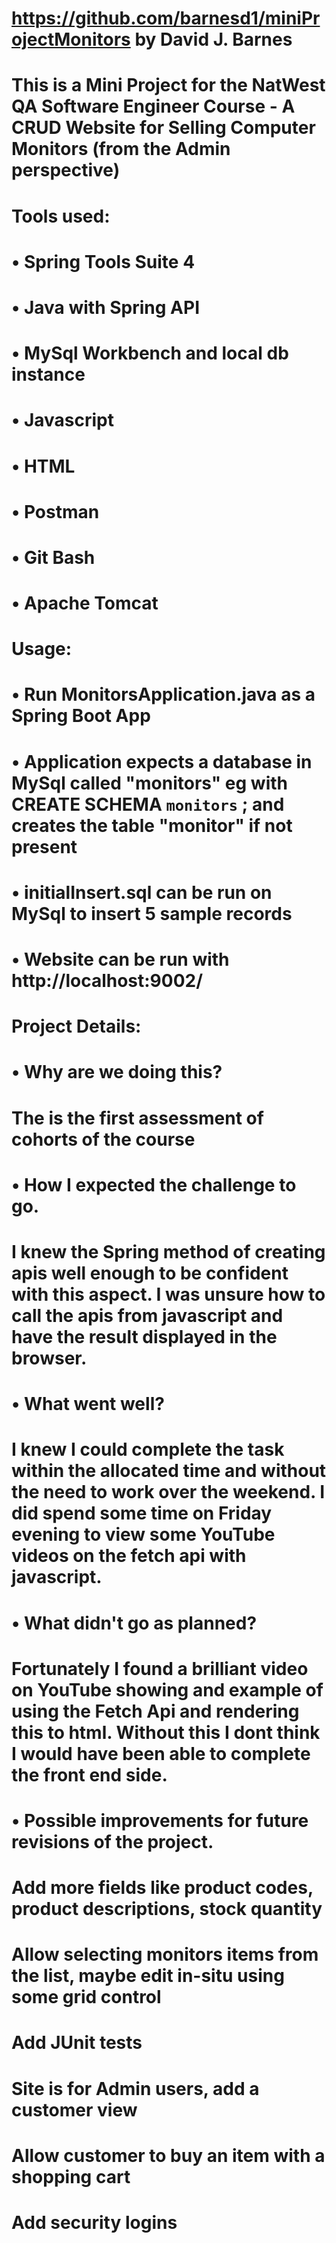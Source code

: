 # https://github.com/barnesd1/miniProjectMonitors by David J. Barnes
# This is a Mini Project for the NatWest QA Software Engineer Course - A CRUD Website for Selling Computer Monitors (from the Admin perspective)
#
# Tools used:
#    • Spring Tools Suite 4
#    • Java with Spring API
#    • MySql Workbench and local db instance
#    • Javascript
#    • HTML
#    • Postman
#    • Git Bash
#    • Apache Tomcat
#
# Usage:
#    • Run MonitorsApplication.java as a Spring Boot App
#    • Application expects a database in MySql called "monitors" eg with CREATE SCHEMA `monitors` ; and creates the table "monitor" if not present
#    • initialInsert.sql can be run on MySql to insert 5 sample records
#    • Website can be run with http://localhost:9002/
#	
# Project Details:
#    • Why are we doing this?
#	The is the first assessment of cohorts of the course
#    • How I expected the challenge to go.
#	I knew the Spring method of creating apis well enough to be confident with this aspect.  I was unsure how to call the apis from javascript and have the result displayed in the browser.
#    • What went well?
#	I knew I could complete the task within the allocated time and without the need to work over the weekend.  I did spend some time on Friday evening to view some YouTube videos on the fetch api with javascript.
#    • What didn't go as planned?
#	Fortunately I found a brilliant video on YouTube showing and example of using the Fetch Api and rendering this to html.  Without this I dont think I would have been able to complete the front end side.
#    • Possible improvements for future revisions of the project.
#	Add more fields like product codes, product descriptions, stock quantity
#	Allow selecting monitors items from the list, maybe edit in-situ using some grid control
#	Add JUnit tests
#       Site is for Admin users, add a customer view
#	Allow customer to buy an item with a shopping cart
#	Add security logins
